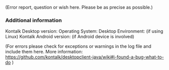 
(Error report, question  or wish here. Please be as precise as possible.)

### Additional information
Kontalk Desktop version:
Operating System:
Desktop Environment:  (if using Linux)
Kontalk Android version:  (if Android device is involved)

(For errors please check for exceptions or warnings in the log file and
include them here.
More information: https://github.com/kontalk/desktopclient-java/wiki#i-found-a-bug-what-to-do )
